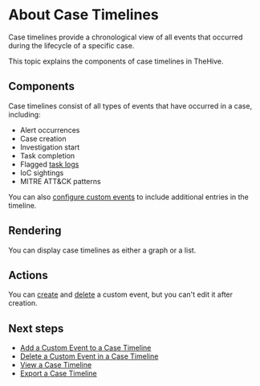 # About Case Timelines

<!-- md:license Gold --> <!-- md:license Platinum -->

Case timelines provide a chronological view of all events that occurred during the lifecycle of a specific case.

This topic explains the components of case timelines in TheHive.

## Components

Case timelines consist of all types of events that have occurred in a case, including:

* Alert occurrences
* Case creation
* Investigation start
* Task completion
* Flagged [task logs](../../../tasks/about-task-logs.md)
* IoC sightings
* MITRE ATT&CK patterns

You can also [configure custom events](add-custom-event-timeline.md) to include additional entries in the timeline.

## Rendering

You can display case timelines as either a graph or a list.

## Actions

You can [create](add-custom-event-timeline.md) and [delete](delete-custom-event-timeline.md) a custom event, but you can't edit it after creation.

<h2>Next steps</h2>

* [Add a Custom Event to a Case Timeline](add-custom-event-timeline.md)
* [Delete a Custom Event in a Case Timeline](delete-custom-event-timeline.md)
* [View a Case Timeline](view-case-timeline.md)
* [Export a Case Timeline](export-case-timeline.md)
